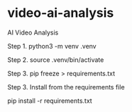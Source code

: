 # video-ai-analysis
AI Video Analysis

Step 1.
python3 -m venv .venv

Step 2.
source .venv/bin/activate

Step 3.
pip freeze > requirements.txt

Step 3.
Install from the requirements file

pip install -r requirements.txt
